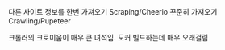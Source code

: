 다른 사이트 정보를 한번 가져오기
Scraping/Cheerio
꾸준히 가져오기
Crawling/Pupeteer

크롤러의 크로미움이 매우 큰 녀석임. 도커 빌드하는데 매우 오래걸림